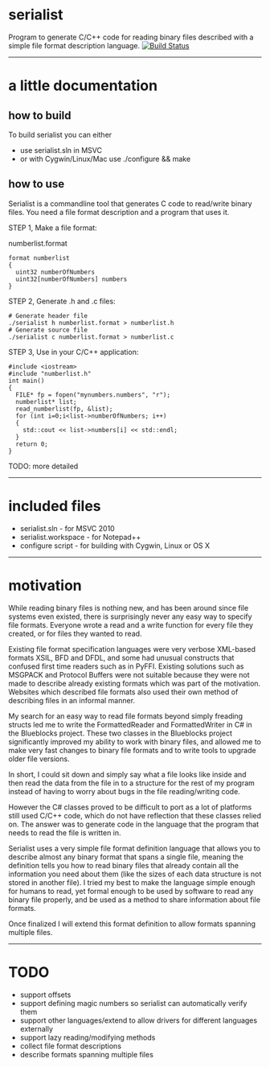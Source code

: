 serialist
=========

Program to generate C/C++ code for reading binary files described with a simple file format description language.
[![Build Status](https://travis-ci.org/davidsiaw/serialist.png)](https://travis-ci.org/davidsiaw/serialist)

-----------------------
a little documentation
=======================

how to build
------------

To build serialist you can either 
- use serialist.sln in MSVC 
- or with Cygwin/Linux/Mac use ./configure && make

how to use
----------

Serialist is a commandline tool that generates C code to read/write binary files.
You need a file format description and a program that uses it.

STEP 1, Make a file format:

numberlist.format

    format numberlist
    {
      uint32 numberOfNumbers
      uint32[numberOfNumbers] numbers
    }


STEP 2, Generate .h and .c files:

    # Generate header file 
    ./serialist h numberlist.format > numberlist.h
    # Generate source file
    ./serialist c numberlist.format > numberlist.c

STEP 3, Use in your C/C++ application:

    #include <iostream>
    #include "numberlist.h"
    int main()
    {
      FILE* fp = fopen("mynumbers.numbers", "r");
      numberlist* list;
      read_numberlist(fp, &list);
      for (int i=0;i<list->numberOfNumbers; i++)
      {
        std::cout << list->numbers[i] << std::endl;
      }
      return 0;
    }

TODO: more detailed

--------------
included files
==============

- serialist.sln - for MSVC 2010
- serialist.workspace - for Notepad++
- configure script - for building with Cygwin, Linux or OS X

----------
motivation
==========

While reading binary files is nothing new, and has been around since file systems even existed, 
there is surprisingly never any easy way to specify file formats. Everyone wrote a read and a
write function for every file they created, or for files they wanted to read.

Existing file format specification languages were very verbose XML-based formats XSIL, BFD and 
DFDL, and some had unusual constructs that confused first time readers such as in PyFFI.
Existing solutions such as MSGPACK and Protocol Buffers were not suitable because they were 
not made to describe already existing formats which was part of the motivation. Websites which
described file formats also used their own method of describing files in an informal manner.

My search for an easy way to read file formats beyond simply freading structs led me to write 
the FormattedReader and FormattedWriter in C# in the Blueblocks project. These two classes in 
the Blueblocks project significantly improved my ability to work with binary files, and allowed
me to make very fast changes to binary file formats and to write tools to upgrade older file 
versions.

In short, I could sit down and simply say what a file looks like inside and then read the data
from the file in to a structure for the rest of my program instead of having to worry about 
bugs in the file reading/writing code.

However the C# classes proved to be difficult to port as a lot of platforms still used C/C++
code, which do not have reflection that these classes relied on. The answer was to generate
code in the language that the program that needs to read the file is written in.

Serialist uses a very simple file format definition language that allows you to describe
almost any binary format that spans a single file, meaning the definition tells you how to
read binary files that already contain all the information you need about them (like the
sizes of each data structure is not stored in another file). I tried my best to make the
language simple enough for humans to read, yet formal enough to be used by software to read any
binary file properly, and be used as a method to share information about file formats.

Once finalized I will extend this format definition to allow formats spanning multiple files.

----
TODO
====

- support offsets
- support defining magic numbers so serialist can automatically verify them
- support other languages/extend to allow drivers for different languages externally
- support lazy reading/modifying methods
- collect file format descriptions
- describe formats spanning multiple files
